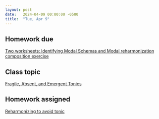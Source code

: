 ```yaml
---
layout: post
date:   2024-04-09 00:00:00 -0500
title:  "Tue, Apr 9"
---
```


## Homework due

[Two worksheets: Identifying Modal Schemas and Modal reharmonization composition exercise](https://viva.pressbooks.pub/openmusictheory/chapter/modal-schemas/#assignments)

## Class topic

[Fragile, Absent, and Emergent Tonics](https://viva.pressbooks.pub/openmusictheory/chapter/fragile-absent-and-emergent-tonics/)

## Homework assigned

[Reharmonizing to avoid tonic](https://viva.pressbooks.pub/openmusictheory/chapter/fragile-absent-and-emergent-tonics#assignments)

